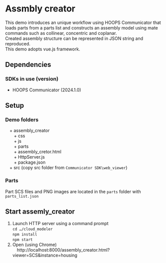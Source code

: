 # Assmbly creator
This demo introduces an unique workflow using HOOPS Communicator  that loads parts from a parts list and constructs an assembly model using mate commands such as collinear, concentric and coplanar.<br>
Created assembly structure can be represented in JSON string and reproduced.<br>
This demo adopts vue.js framework.

## Dependencies
### SDKs in use (version)
- HOOPS Communicator (2024.1.0)

## Setup
### Demo folders
&emsp;+ assembly_creator<br>
&emsp;&emsp;+ css<br>
&emsp;&emsp;+ js<br>
&emsp;&emsp;+ parts<br>
&emsp;&emsp;+ assembly_cretor.html<br>
&emsp;&emsp;+ HttpServer.js<br>
&emsp;&emsp;+ package.json<br>
&emsp;+ src (copy src folder from `Communicator SDK\web_viewer`)<br>

### Parts
Part SCS files and PNG images are located in the `parts` folder with `parts_list.json`

## Start assemly_creator
1. Launch HTTP server using a command prompt<br>
    `cd …/cloud_modeler`<br>
    `npm install`<br>
    `npm start`<br>
2. Open (using Chrome)<br>
&emsp;http://localhost:8000/assembly_creator.html?viewer=SCS&instance=housing
